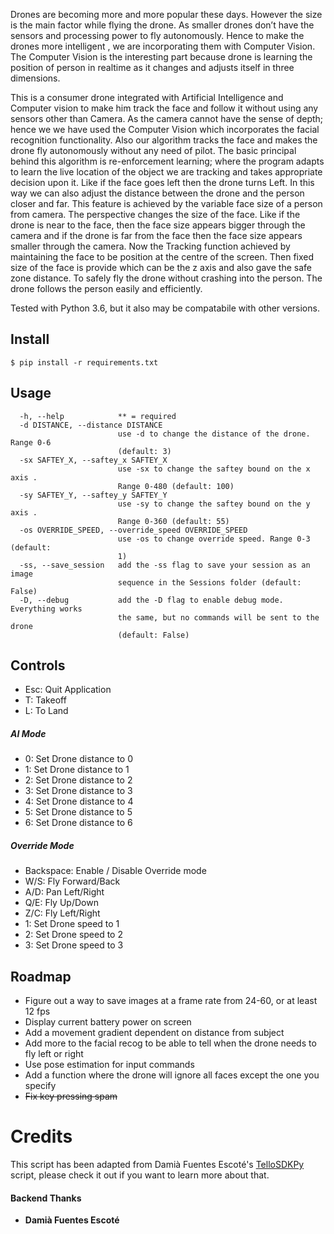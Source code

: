 Drones are becoming more and more popular these days. However the size is the main factor while flying the drone. As smaller drones don’t have the sensors and processing power to fly autonomously. Hence to make the drones more intelligent , we are incorporating them with Computer Vision. The  Computer Vision is the interesting part because drone is learning the position of person in realtime as it changes and adjusts itself in three dimensions.

This is a consumer drone integrated with Artificial Intelligence and Computer vision to make him track the face and follow it without using any sensors other than Camera. As the camera cannot have the sense of depth; hence we we have used  the Computer Vision which incorporates the facial recognition functionality. Also our algorithm tracks the face and makes the drone fly autonomously without any need of pilot. The basic principal behind this algorithm is re-enforcement learning; where the  program adapts to learn the live location of the object we are tracking and takes appropriate decision upon it. Like if the face goes left then the drone turns Left. In this way we can also adjust the distance between the drone and the person closer and far. This feature is achieved by the variable face size of a person from camera. The perspective changes the size of the face. Like if the drone is near to the face, then the face size appears bigger through the camera and if the drone is far from the face then the face size appears smaller through the camera. 
	Now the Tracking function achieved by maintaining the face to be position at the centre of the screen. Then fixed size of the face is provide which can be the z axis and also gave the safe zone distance. To safely fly the drone without crashing into the person. The drone follows the person easily and efficiently.
  
Tested with Python 3.6, but it also may be compatabile with other versions.


## Install
```
$ pip install -r requirements.txt
```

## Usage
```
  -h, --help            ** = required
  -d DISTANCE, --distance DISTANCE
                        use -d to change the distance of the drone. Range 0-6
                        (default: 3)
  -sx SAFTEY_X, --saftey_x SAFTEY_X
                        use -sx to change the saftey bound on the x axis .
                        Range 0-480 (default: 100)
  -sy SAFTEY_Y, --saftey_y SAFTEY_Y
                        use -sy to change the saftey bound on the y axis .
                        Range 0-360 (default: 55)
  -os OVERRIDE_SPEED, --override_speed OVERRIDE_SPEED
                        use -os to change override speed. Range 0-3 (default:
                        1)
  -ss, --save_session   add the -ss flag to save your session as an image
                        sequence in the Sessions folder (default: False)
  -D, --debug           add the -D flag to enable debug mode. Everything works
                        the same, but no commands will be sent to the drone
                        (default: False)
```

## Controls
- Esc: Quit Application
- T: Takeoff
- L: To Land

##### AI Mode
- 0: Set Drone distance to 0
- 1: Set Drone distance to 1
- 2: Set Drone distance to 2
- 3: Set Drone distance to 3
- 4: Set Drone distance to 4
- 5: Set Drone distance to 5
- 6: Set Drone distance to 6

##### Override Mode
- Backspace: Enable / Disable Override mode
- W/S: Fly Forward/Back
- A/D: Pan Left/Right
- Q/E: Fly Up/Down
- Z/C: Fly Left/Right
- 1: Set Drone speed to 1
- 2: Set Drone speed to 2
- 3: Set Drone speed to 3


## Roadmap
- Figure out a way to save images at a frame rate from 24-60, or at least 12 fps
- Display current battery power on screen
- Add a movement gradient dependent on distance from subject
- Add more to the facial recog to be able to tell when the drone needs to fly left or right
- Use pose estimation for input commands
- Add a function where the drone will ignore all faces except the one you specify
- ~~Fix key pressing spam~~

# Credits
This script has been adapted from Damià Fuentes Escoté's [TelloSDKPy](https://github.com/damiafuentes/DJITelloPy) script, please check it out if you want to learn more about that.


#### Backend Thanks
- **Damià Fuentes Escoté** 
